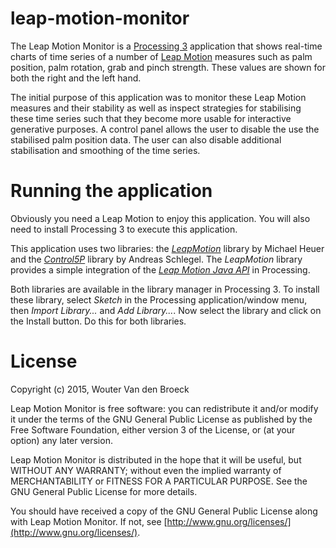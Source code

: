 # leap-motion-monitor

The Leap Motion Monitor is a [Processing 3](https://processing.org/) application that shows real-time charts of time series of a number of [Leap Motion](https://www.leapmotion.com/) measures such as palm position, palm rotation, grab and pinch strength. These values are shown for both the right and the left hand.

The initial purpose of this application was to monitor these Leap Motion measures and their stability as well as inspect strategies for stabilising these time series such that they become more usable for interactive generative purposes. A control panel allows the user to disable the use the stabilised palm position data. The user can also disable additional stabilisation and smoothing of the time series.

# Running the application

Obviously you need a Leap Motion to enjoy this application. You will also need to install Processing 3 to execute this application.

This application uses two libraries: the [_LeapMotion_](ttps://github.com/heuermh/leap-motion-processing) library by Michael Heuer and the [_Control5P_](http://www.sojamo.de/libraries/controlP5/reference/) library by Andreas Schlegel. The _LeapMotion_ library provides a simple integration of the [_Leap Motion Java API_](https://developer.leapmotion.com/documentation/java/api/Leap_Classes.html) in Processing.

Both libraries are available in the library manager in Processing 3. To install these library, select _Sketch_ in the Processing application/window menu, then _Import Library..._ and _Add Library..._. Now select the library and click on the Install button. Do this for both libraries.

# License

Copyright (c) 2015, Wouter Van den Broeck

Leap Motion Monitor is free software: you can redistribute it and/or modify it under the terms of the GNU General Public License as published by the Free Software Foundation, either version 3 of the License, or (at your option) any later version.

Leap Motion Monitor is distributed in the hope that it will be
useful, but WITHOUT ANY WARRANTY; without even the implied warranty of
MERCHANTABILITY or FITNESS FOR A PARTICULAR PURPOSE.  See the
GNU General Public License for more details.

You should have received a copy of the GNU General Public License
along with Leap Motion Monitor.  If not, see [http://www.gnu.org/licenses/](http://www.gnu.org/licenses/).